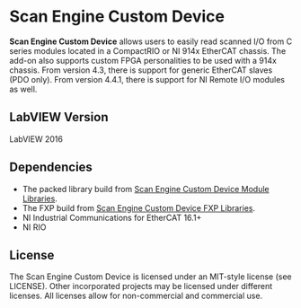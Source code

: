 # Scan Engine Custom Device

**Scan Engine Custom Device**  allows users to easily read scanned I/O from C series modules located in a CompactRIO or NI 914x EtherCAT chassis. The add-on also supports custom FPGA personalities to be used with a 914x chassis. From version 4.3, there is support for generic EtherCAT slaves (PDO only). From version 4.4.1, there is support for NI Remote I/O modules as well.

## LabVIEW Version

LabVIEW 2016

## Dependencies

- The packed library build from [Scan Engine Custom Device Module Libraries](https://github.com/ni/niveristand-scan-engine-module-libraries).
- The FXP build from [Scan Engine Custom Device FXP Libraries](https://github.com/ni/niveristand-scan-engine-fxp-libraries).
- NI Industrial Communications for EtherCAT 16.1+
- NI RIO

## License

The Scan Engine Custom Device is licensed under an MIT-style license (see LICENSE). Other incorporated projects may be licensed under different licenses. All licenses allow for non-commercial and commercial use.